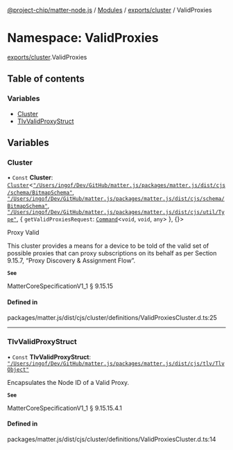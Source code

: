 [@project-chip/matter-node.js](../README.md) / [Modules](../modules.md) / [exports/cluster](exports_cluster.md) / ValidProxies

# Namespace: ValidProxies

[exports/cluster](exports_cluster.md).ValidProxies

## Table of contents

### Variables

- [Cluster](exports_cluster.ValidProxies.md#cluster)
- [TlvValidProxyStruct](exports_cluster.ValidProxies.md#tlvvalidproxystruct)

## Variables

### Cluster

• `Const` **Cluster**: [`Cluster`](exports_cluster.md#cluster)<[`"/Users/ingof/Dev/GitHub/matter.js/packages/matter.js/dist/cjs/schema/BitmapSchema"`](export._internal_.__Users_ingof_Dev_GitHub_matter_js_packages_matter_js_dist_cjs_schema_BitmapSchema_.md), [`"/Users/ingof/Dev/GitHub/matter.js/packages/matter.js/dist/cjs/schema/BitmapSchema"`](export._internal_.__Users_ingof_Dev_GitHub_matter_js_packages_matter_js_dist_cjs_schema_BitmapSchema_.md), [`"/Users/ingof/Dev/GitHub/matter.js/packages/matter.js/dist/cjs/util/Type"`](export._internal_.__Users_ingof_Dev_GitHub_matter_js_packages_matter_js_dist_cjs_util_Type_.md), { `getValidProxiesRequest`: [`Command`](exports_cluster.md#command)<`void`, `void`, `any`\>  }, {}\>

Proxy Valid

This cluster provides a means for a device to be told of the valid set of possible proxies that can proxy
subscriptions on its behalf as per Section 9.15.7, “Proxy Discovery & Assignment Flow”.

**`See`**

MatterCoreSpecificationV1_1 § 9.15.15

#### Defined in

packages/matter.js/dist/cjs/cluster/definitions/ValidProxiesCluster.d.ts:25

___

### TlvValidProxyStruct

• `Const` **TlvValidProxyStruct**: [`"/Users/ingof/Dev/GitHub/matter.js/packages/matter.js/dist/cjs/tlv/TlvObject"`](export._internal_.__Users_ingof_Dev_GitHub_matter_js_packages_matter_js_dist_cjs_tlv_TlvObject_.md)

Encapsulates the Node ID of a Valid Proxy.

**`See`**

MatterCoreSpecificationV1_1 § 9.15.15.4.1

#### Defined in

packages/matter.js/dist/cjs/cluster/definitions/ValidProxiesCluster.d.ts:14
